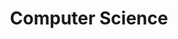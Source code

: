 ---
layout: default
title: Computer Science
nav_order: 3
has_children: true
permalink: /docs/computer-science
---